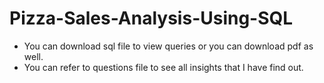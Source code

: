 # Pizza-Sales-Analysis-Using-SQL

* You can download sql file to view queries or you can download pdf as well.
* You can refer to questions file to see all insights that I have find out.
